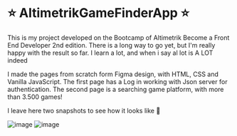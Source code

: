 # :star: AltimetrikGameFinderApp :star:
 

This is my project developed on the Bootcamp of Altimetrik Become a Front End Developer 2nd edition. There is a long way to go yet, but I'm really happy with the result so far. I learn a lot, and when i say al lot is A LOT indeed 

I made the pages from scratch form Figma design, with HTML, CSS and Vanilla JavaScript. The first page has a Log in working with Json server for authentication. The second page is a searching game platform, with more than 3.500 games!

I leave here two snapshots to see how it looks like :eyes:


 ![image](https://user-images.githubusercontent.com/103943889/177362490-2cdb0f59-8d7b-4585-b5ef-ebd931815724.png)
 ![image](https://user-images.githubusercontent.com/103943889/177362255-dd3fec4a-3382-4193-9b2f-66f397d9c911.png)
